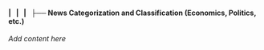 #### |   |   |   ├── News Categorization and Classification (Economics, Politics, etc.)

*Add content here*